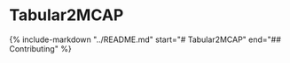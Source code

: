 # Tabular2MCAP

{%
   include-markdown "../README.md"
   start="# Tabular2MCAP"
   end="## Contributing"
%}
